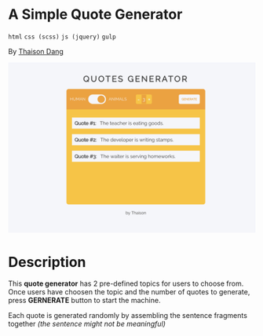 # A Simple Quote Generator
`html` `css (scss)`  `js (jquery)` `gulp`

By [Thaison Dang](https://github.com/thaisonbk57/)

![scs](./screenshoot.png)

# Description

This **quote generator** has 2 pre-defined topics for users to choose from. Once users have choosen the topic and the number of quotes to generate, press **GERNERATE** button to start the machine.

Each quote is generated randomly by assembling the sentence fragments together *(the sentence might not be meaningful)*
